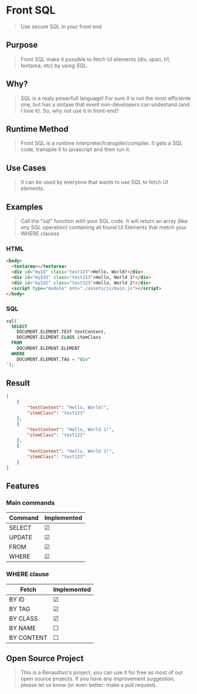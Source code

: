 # Front SQL
> Use secure SQL in your front end

## Purpose
> Front SQL make it possible to fetch UI elements (div, span, h1, textarea, etc) by using SQL.

## Why?
>SQL is a realy powerfull language! For sure it is not the most efficiente one, but has a sintaxe that event non-developers can undestand (and I love it). So, why not use it in front-end?

## Runtime Method
> Front SQL is a runtime interpreter/transpiler/compiler. It gets a SQL code, transpile it to javascript and then run it.

## Use Cases
> It can be used by everyone that wants to use SQL to fetch UI elements.

## Examples
> Call the "sql" function with your SQL code. It will return an array (like any SQL operation) containing all found UI Elements that metch your WHERE clauses
### HTML
```html
<body>
  <textarea></textarea>
  <div id="myId" class="test123">Hello, World!</div>
  <div id="myId1" class="test123">Hello, World 1!</div>
  <div id="myId2" class="test123">Hello, World 2!</div>
  <script type="module" src="./assets/js/main.js"></script>
</body>
```

### SQL
```sql
sql(`
  SELECT
    DOCUMENT.ELEMENT.TEXT textContent,
    DOCUMENT.ELEMENT.CLASS itemClass
  FROM
    DOCUMENT.ELEMENT.ELEMENT
  WHERE
    DOCUMENT.ELEMENT.TAG = "div"
`);
```

## Result
```json
[
    {
        "textContent": "Hello, World!",
        "itemClass": "test123"
    },
    {
        "textContent": "Hello, World 1!",
        "itemClass": "test123"
    },
    {
        "textContent": "Hello, World 2!",
        "itemClass": "test123"
    }
]
```

## Features
### Main commands
| Command | Implemented |
| ------- | ------- |
| SELECT | &#9745; |
| UPDATE | &#9745; |
| FROM | &#9745; |
| WHERE | &#9745; |

### WHERE clause
| Fetch | Implemented |
| ------- | ------- |
| BY ID | &#9745; |
| BY TAG | &#9745; |
| BY CLASS | &#9745; |
| BY NAME | &#9744; |
| BY CONTENT | &#9744; | 


## Open Source Project
> This is a Renaultivo's project, you can use it for free as most of our open source projects. If you have any improvement suggestion, please let us know (or even better: make a pull request).
